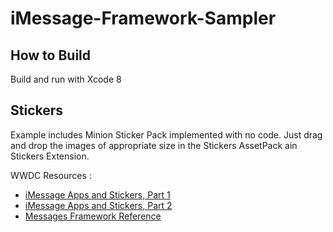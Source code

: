 # iMessage-Framework-Sampler

## How to Build
Build and run with Xcode 8

## Stickers
Example includes Minion Sticker Pack implemented with no code. Just drag and drop the images of appropriate size in the Stickers AssetPack ain Stickers Extension.




WWDC Resources :
+ <a href = "https://developer.apple.com/videos/play/wwdc2016/204/">iMessage Apps and Stickers, Part 1</a>
+ <a href = "https://developer.apple.com/videos/play/wwdc2016/224/">iMessage Apps and Stickers, Part 2</a>
+ <a href = "https://developer.apple.com/reference/messages">Messages Framework Reference</a>

